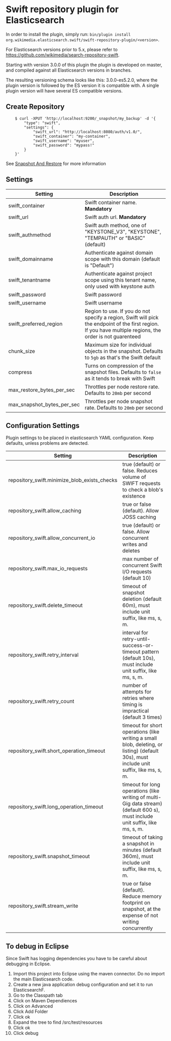 Swift repository plugin for Elasticsearch
=========================================

In order to install the plugin, simply run: `bin/plugin install org.wikimedia.elasticsearch.swift/swift-repository-plugin/<version>`.

For Elasticsearch versions prior to 5.x, please refer to https://github.com/wikimedia/search-repository-swift.

Starting with version 3.0.0 of this plugin the plugin is developed on master, and compiled against all Elasticsearch versions in branches.

The resulting versioning schema looks like this: 3.0.0-es5.2.0, where the plugin version is followed by the ES version it is compatible with. A single plugin version will have several ES compatible versions.   

## Create Repository
```
    $ curl -XPUT 'http://localhost:9200/_snapshot/my_backup' -d '{
        "type": "swift",
        "settings": {
            "swift_url": "http://localhost:8080/auth/v1.0/",
            "swift_container": "my-container",
            "swift_username": "myuser",
            "swift_password": "mypass!"
        }
    }'
```

See [Snapshot And Restore](https://www.elastic.co/guide/en/elasticsearch/reference/current/modules-snapshots.html) for more information


## Settings
|  Setting                            |   Description
|-------------------------------------|------------------------------------------------------------
| swift_container                     | Swift container name. **Mandatory**
| swift_url                           | Swift auth url. **Mandatory**
| swift_authmethod                    | Swift auth method, one of "KEYSTONE_V3", "KEYSTONE", "TEMPAUTH" or "BASIC"(default)
| swift_domainname                    | Authenticate against domain scope with this domain (default is "Default")
| swift_tenantname                    | Authenticate against project scope using this tenant name, only used with keystone auth
| swift_password                      | Swift password
| swift_username                      | Swift username
| swift_preferred_region              | Region to use.  If you do not specify a region, Swift will pick the endpoint of the first region.  If you have multiple regions, the order is not guarenteed
| chunk_size                          | Maximum size for individual objects in the snapshot. Defaults to `5gb` as that's the Swift default
| compress                            | Turns on compression of the snapshot files. Defaults to `false` as it tends to break with Swift
| max_restore_bytes_per_sec           | Throttles per node restore rate. Defaults to `20mb` per second
| max_snapshot_bytes_per_sec          | Throttles per node snapshot rate. Defaults to `20mb` per second

## Configuration Settings
Plugin settings to be placed in elasticsearch YAML configuration. Keep defaults, unless problems are detected.

|  Setting                                     |   Description
|----------------------------------------------|------------------------------------------------------------
| repository_swift.minimize_blob_exists_checks | true (default) or false. Reduces volume of SWIFT requests to check a blob's existence
| repository_swift.allow_caching               | true or false (default). Allow JOSS caching
| repository_swift.allow_concurrent_io         | true (default) or false. Allow concurrent writes and deletes
| repository_swift.max_io_requests             | max number of concurrent Swift I/O requests (default 10)
| repository_swift.delete_timeout              | timeout of snapshot deletion (default 60m), must include unit suffix, like ms, s, m.
| repository_swift.retry_interval              | interval for retry-until-success-or-timeout pattern (default 10s), must include unit suffix, like ms, s, m.
| repository_swift.retry_count                 | number of attempts for retries where timing is impractical (default 3 times)
| repository_swift.short_operation_timeout     | timeout for short operations (like writing a small blob, deleting, or listing) (default 30s), must include unit suffix, like ms, s, m.
| repository_swift.long_operation_timeout      | timeout for long operations (like writing of multi-Gig data stream) (default 600 s), must include unit suffix, like ms, s, m.
| repository_swift.snapshot_timeout            | timeout of taking a snapshot in minutes (default 360m), must include unit suffix, like ms, s, m.
| repository_swift.stream_write                | true or false (default). Reduce memory footprint on snapshot, at the expense of not writing concurrently

## To debug in Eclipse
Since Swift has logging dependencies you have to be careful about debugging in Eclipse.

1.  Import this project into Eclipse using the maven connector.  Do no import the main Elasticsearch code.
2.  Create a new java application debug configuration and set it to run ElasticsearchF.
3.  Go to the Classpath tab
4.  Click on Maven Dependiences
5.  Click on Advanced
6.  Click Add Folder
7.  Click ok
8.  Expand the tree to find <project-name>/src/test/resources
9.  Click ok
10. Click debug
